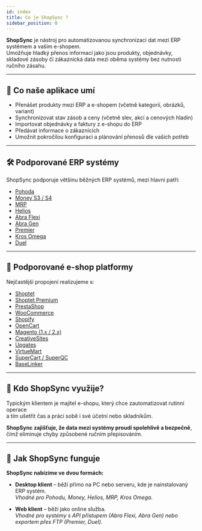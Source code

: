 ```yaml
---
id: index
title: Co je ShopSync ?
sidebar_position: 0
---
```

**ShopSync** je nástroj pro automatizovanou synchronizaci dat mezi ERP systémem a vaším e-shopem.  
Umožňuje hladký přenos informací jako jsou produkty, objednávky, skladové zásoby či zákaznická data mezi oběma systémy bez nutnosti ručního zásahu.

---

## 🔄 Co naše aplikace umí

- Přenášet produkty mezi ERP a e-shopem (včetně kategorií, obrázků, variant)
- Synchronizovat stav zásob a ceny (včetně slev, akcí a cenových hladin)
- Importovat objednávky a faktury z e-shopu do ERP
- Předávat informace o zákaznících
- Umožnit pokročilou konfiguraci a plánování přenosů dle vašich potřeb

---

## 🛠️ Podporované ERP systémy

ShopSync podporuje většinu běžných ERP systémů, mezi hlavní patří:

- [Pohoda](https://www.stormware.cz/pohoda/)  
- [Money S3 / S4](https://money.cz/)  
- [MRP](https://www.mrp.cz/)  
- [Helios](https://www.helios.eu/)  
- [Abra Flexi](https://www.flexibee.eu/)  
- [Abra Gen](https://www.abra.eu/erp-system-abra-gen/)  
- [Premier](https://www.premier.cz/)  
- [Kros Omega](https://www.kros.sk/omega/)  
- [Duel](https://www.jezeksw.cz/duel/)

---

## 🛒 Podporované e-shop platformy

Nejčastější propojení realizujeme s:

- [Shoptet](https://www.shoptet.cz/)  
- [Shoptet Premium](https://www.shoptetpremium.cz/)  
- [PrestaShop](https://www.1presta.cz/)  
- [WooCommerce](https://cs.wordpress.org/plugins/woocommerce/)  
- [Shopify](https://www.shopify.com/cz?country=cz&lang=cs)  
- [OpenCart](https://www.opencart.cz/)  
- [Magento (1.x / 2.x)](https://magento.com/)  
- [CreativeSites](https://www.creativesites.cz/)  
- [Upgates](https://www.upgates.cz/)  
- [VirtueMart](https://virtuemart.net/)  
- [SuperCart / SuperQC](https://www.qcm.cz/superqc/)  
- [BaseLinker](https://base.com/cs-CZ/home/)

---

## 👤 Kdo ShopSync využije?

Typickým klientem je majitel e-shopu, který chce zautomatizovat rutinní operace  
a tím ušetřit čas a práci sobě i své účetní nebo skladníkům.

**ShopSync zajišťuje, že data mezi systémy proudí spolehlivě a bezpečně**,  
čímž eliminuje chyby způsobené ručním přepisováním.

---

## 🧰 Jak ShopSync funguje

**ShopSync nabízíme ve dvou formách:**

- **Desktop klient** – běží přímo na PC nebo serveru, kde je nainstalovaný ERP systém.  
  *Vhodné pro Pohodu, Money, Helios, MRP, Kros Omega.*

- **Web klient** – běží jako online služba.  
  *Vhodné pro systémy s API přístupem (Abra Flexi, Abra Gen) nebo exportem přes FTP (Premier, Duel).*
